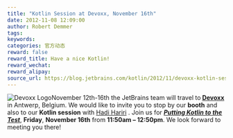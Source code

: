 ```yaml
---
title: "Kotlin Session at Devoxx, November 16th"
date: 2012-11-08 12:09:00
author: Robert Demmer
tags:
keywords:
categories: 官方动态
reward: false
reward_title: Have a nice Kotlin!
reward_wechat:
reward_alipay:
source_url: https://blog.jetbrains.com/kotlin/2012/11/devoxx-kotlin-session/
---
```


<img alt="Devoxx Logo" class="alignleft size-medium wp-image-721" data-recalc-dims="1" sizes="(max-width: 240px) 100vw, 240px" src="https://i2.wp.com/blog.jetbrains.com/kotlin/files/2012/11/LogoDevoxx300dpi.jpg?resize=240%2C90&amp;ssl=1" srcset="https://i2.wp.com/blog.jetbrains.com/kotlin/files/2012/11/LogoDevoxx300dpi.jpg?resize=300%2C112&amp;ssl=1 300w, https://i2.wp.com/blog.jetbrains.com/kotlin/files/2012/11/LogoDevoxx300dpi.jpg?w=945&amp;ssl=1 945w"/>November 12th-16th the JetBrains team will travel to<strong> <a href="http://www.devoxx.com/display/DV12/Home" target="_blank" title="Devoxx Conference">Devoxx</a></strong> in Antwerp, Belgium. We would like to invite you to stop by our <strong>booth</strong> and also to our <strong>Kotlin session</strong> with [Hadi Hariri](http://twitter.com/hhariri) .
Join us for <em><strong><a href="http://www.devoxx.com/display/DV12/Putting+Kotlin+to+the+test" target="_blank" title="Putting Kotlin to the Test session at Devoxx">Putting Kotlin to the Test</a></strong></em>, <strong>Friday</strong>, <strong>November 16th</strong> from <strong>11:50am – 12:50pm</strong>.
We look forward to meeting you there!
